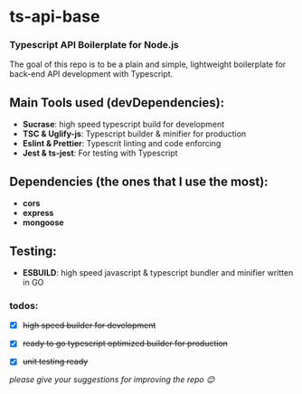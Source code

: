 # ts-api-base
### Typescript API Boilerplate for Node.js

The goal of this repo is to be a plain and simple, 
lightweight boilerplate for back-end API development with Typescript.

## Main Tools used (devDependencies):
* **Sucrase**: high speed typescript build for development
* **TSC & Uglify-js**: Typescript builder & minifier for production
* **Eslint & Prettier**: Typescrit linting and code enforcing
* **Jest & ts-jest**: For testing with Typescript


## Dependencies (the ones that I use the most): 
* **cors**
* **express**
* **mongoose**

## Testing:
* **ESBUILD**: high speed javascript & typescript bundler and minifier written in GO

### todos:

- [x] <del>high speed builder for development </del> 

- [x] <del>ready to go typescript optimized builder for production </del>

- [x] <del>unit testing ready </del>


_please give your suggestions for improving the repo 😊_
